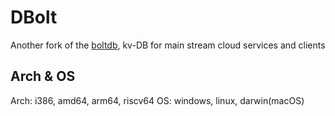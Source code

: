 # DBolt

Another fork of the [boltdb](https://github.com/boltdb/bolt), kv-DB for main stream cloud services and clients

## Arch & OS

Arch: i386, amd64, arm64, riscv64
OS: windows, linux, darwin(macOS)
